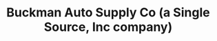 ---
title: "Buckman Auto Supply Co (a Single Source, Inc company)"
url: /washington/buckman-auto-supply-co-a-single-source-inc-company/
shop: paint
---